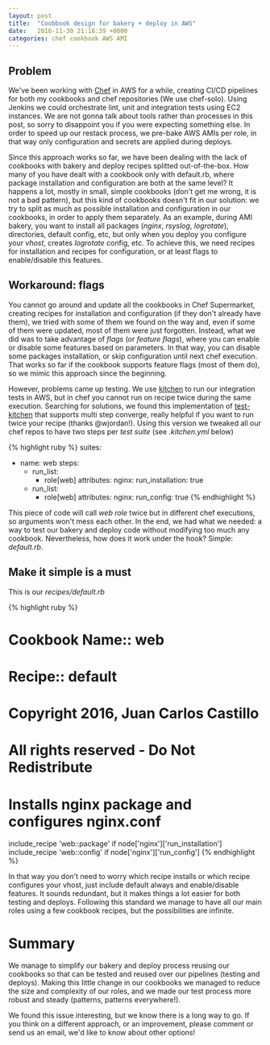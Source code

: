 ```yaml
---
layout: post
title:  "Coobbook design for bakery + deploy in AWS"
date:   2016-11-30 21:18:39 +0000
categories: chef cookbook AWS AMI
---
```


## Problem

We've been working with [Chef][chef] in AWS for a while, creating CI/CD
pipelines for both my cookbooks and chef repositories (We use chef-solo).
Using Jenkins we could orchestrate lint, unit and integration tests using
EC2 instances. We are not gonna talk about tools rather than processes in
this post, so sorry to disappoint you if you were expecting something else.
In order to speed up our restack process, we pre-bake AWS AMIs per role, in
that way only configuration and secrets are applied during deploys.

Since this approach works so far, we have been dealing with the lack of
cookbooks with bakery and deploy recipes splitted out-of-the-box. How
many of you have dealt with a cookbook only with default.rb, where
package installation and configuration are both at the same level? It
happens a lot, mostly in small, simple cookbooks (don't get me wrong, it
is not a bad pattern), but this kind of cookbooks doesn't fit in our
solution: we try to split as much as possible installation and
configuration in our cookbooks, in order to apply them separately. As an
example, during AMI bakery, you want to install all packages (_nginx_,
_rsyslog_, _logrotate_), directories, default config, etc, but only when
you deploy you configure your _vhost_, creates _logrotate_ config, etc.
To achieve this, we need recipes for installation and recipes for
configuration, or at least flags to enable/disable this features.

## Workaround: flags

You cannot go around and update all the cookbooks in Chef Supermarket,
creating recipes for installation and configuration (if they don't
already have them), we tried with some of them we found on the way and,
even if some of them were updated, most of them were just forgotten.
Instead, what we did was to take advantage of *flags* (or *feature
flags*), where you can enable or disable some features based on
parameters. In that way, you can disable some packages installation, or
skip configuration until next chef execution. That works so far if the
cookbook supports feature flags (most of them do), so we mimic this
approach since the beginning.

However, problems came up testing. We use [kitchen][kitchen] to run our
integration tests in AWS, but in chef you cannot run on recipe twice
during the same execution. Searching for solutions, we found this
implementation of [test-kitchen][test-kitchen] that supports multi step
converge, really helpful if you want to run twice your recipe (thanks
@wjordan!). Using this version we tweaked all our chef repos to have two
steps per _test suite_ (see *.kitchen.yml* below)

{% highlight ruby %}
suites:
  - name: web
    steps:
      - run_list:
        - role[web]
        attributes:
          nginx:
            run_installation: true
      - run_list:
        - role[web]
        attributes:
          nginx:
            run_config: true
{% endhighlight %}

This piece of code will call _web role_ twice but in different chef
executions, so arguments won't mess each other. In the end, we had what
we needed: a way to test our bakery and deploy code without modifying
too much any cookbook. Nevertheless, how does it work under the hook?
Simple: _default.rb_.

## Make it simple is a must

This is our _recipes/default.rb_

{% highlight ruby %}
# Cookbook Name:: web
# Recipe:: default
#
# Copyright 2016, Juan Carlos Castillo
#
# All rights reserved - Do Not Redistribute
#
# Installs nginx package and configures nginx.conf

include_recipe 'web::package' if node['nginx']['run_installation']
include_recipe 'web::config' if node['nginx']['run_config']
{% endhighlight %}

In that way you don't need to worry which recipe installs or which
recipe configures your vhost, just include default always and
enable/disable features. It sounds redundant, but it makes things a lot
easier for both testing and deploys. Following this standard we manage
to have all our main roles using a few cookbook recipes, but the
possibilities are infinite.

# Summary

We manage to simplify our bakery and deploy process reusing our
cookbooks so that can be tested and reused over our pipelines (testing
and deploys). Making this little change in our cookbooks we managed to
reduce the size and complexity of our roles, and we made our test
process more robust and steady (patterns, patterns everywhere!).

We found this issue interesting, but we know there is a long way to go.
If you think on a different approach, or an improvement, please comment
or send us an email, we'd like to know about other options!

[chef]: https://www.chef.io
[kitchen]: https://kitchen.ci
[test-kitchen]: https://github.com/wjordan/test-kitchen/tree/multi-step-converge
